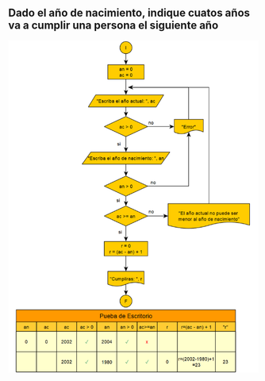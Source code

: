 ## Dado el año de nacimiento, indique cuatos años va a cumplir una persona el siguiente año  
![problema_8](img/problema_8.png)